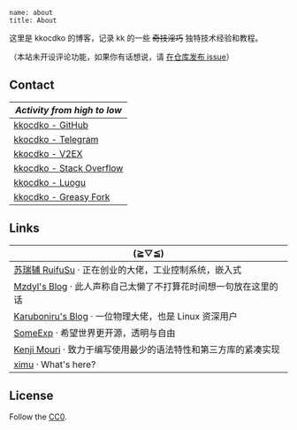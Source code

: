 ```
name: about
title: About
```

这里是 kkocdko 的博客，记录 kk 的一些 ~~奇技淫巧~~ 独特技术经验和教程。

<!-- 自由，无人干涉；清静，没有无逻辑的争辩；以自我为中心，不迁就读者。 -->

（本站未开设评论功能，如果你有话想说，请 [在仓库发布 issue](https://github.com/kkocdko/kblog/issues)）

## Contact

<!-- prettier-ignore -->
| _Activity from high to low_ |
| - |
| [kkocdko - GitHub](https://github.com/kkocdko) |
| [kkocdko - Telegram](https://t.me/kkocdko) |
| [kkocdko - V2EX](https://v2ex.com/member/kkocdko) |
| [kkocdko - Stack Overflow](https://stackoverflow.com/u/11338291) |
| [kkocdko - Luogu](https://www.luogu.com.cn/user/130329) |
| [kkocdko - Greasy Fork](https://greasyfork.org/users/197529) |

<!--
Deprecated
| [kkocdko - Reddit](https://reddit.com/user/kkocdko) |
| [kkocdko - Zhihu](https://zhihu.com/people/kkocdko) |
| [kkocdko - Bilibili](https://space.bilibili.com/22587059) |
| [kkocdko - WuYou](http://wuyou.net/?730300) |
-->

## Links

<!-- prettier-ignore -->
| (≧▽≦) |
| - |
| [苏瑞辅 RuifuSu](https://www.suruifu.com) · 正在创业的大佬，工业控制系统，嵌入式 |
| [Mzdyl's Blog](https://mzdyl.xyz) · 此人声称自己太懒了不打算花时间想一句放在这里的话 |
| [Karuboniru's Blog](https://yanqiyu.info) · 一位物理大佬，也是 Linux 资深用户 |
| [SomeExp](https://someexp.com) · 希望世界更开源，透明与自由 |
| [Kenji Mouri](https://mouri.moe) · 致力于编写使用最少的语法特性和第三方库的紧凑实现 |
| [ximu](https://xlog.timero.xyz) · What's here? |

## License

Follow the [CC0](https://creativecommons.org/publicdomain/zero/1.0).
